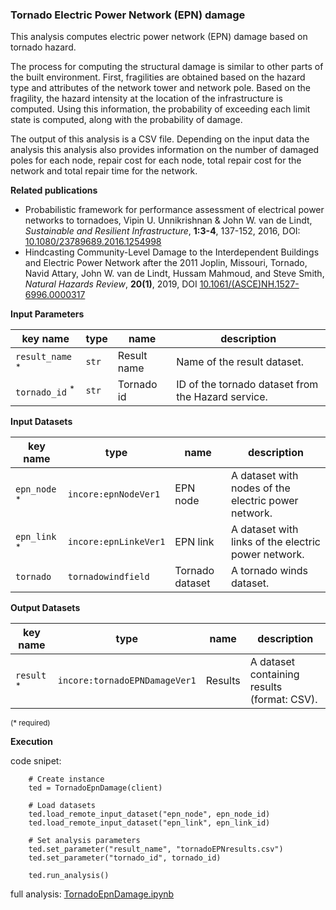 ### Tornado Electric Power Network (EPN) damage

This analysis computes electric power network (EPN) damage based on tornado hazard.  

The process for computing the structural damage is similar to other parts of the built environment. 
First, fragilities are obtained based on the hazard type and attributes of the network tower and network pole. Based on the fragility, 
the hazard intensity at the location of the infrastructure is computed. Using this information, the probability of exceeding 
each limit state is computed, along with the probability of damage. 

The output of this analysis is a CSV file. Depending on the input data the analysis this analysis also provides information on the number of damaged poles for each node, 
repair cost for each node, total repair cost for the network and total repair time for the network.

**Related publications**

* Probabilistic framework for performance assessment of electrical power networks to tornadoes, Vipin U. Unnikrishnan & John W. van de Lindt, *Sustainable and Resilient Infrastructure*, **1:3-4**, 137-152, 2016, DOI: [10.1080/23789689.2016.1254998](https://www.tandfonline.com/doi/full/10.1080/23789689.2016.1254998)
* Hindcasting Community-Level Damage to the Interdependent Buildings and Electric Power Network after the 2011 Joplin, Missouri, Tornado, Navid Attary, John W. van de Lindt, Hussam Mahmoud, and Steve Smith, *Natural Hazards Review*, **20(1)**, 2019, DOI [10.1061/(ASCE)NH.1527-6996.0000317](https://ascelibrary.org/doi/10.1061/%28ASCE%29NH.1527-6996.0000317)

**Input Parameters**

key name | type | name | description
--- | --- | --- | ---
`result_name` <sup>*</sup> | `str` | Result name | Name of the result dataset.
`tornado_id` <sup>*</sup> | `str` | Tornado id | ID of the tornado dataset from the Hazard service.

**Input Datasets**

key name | type | name | description
--- | --- | --- | ---
`epn_node` <sup>*</sup> | `incore:epnNodeVer1` | EPN node | A dataset with nodes of the electric power network.
`epn_link` <sup>*</sup> | `incore:epnLinkeVer1` | EPN link | A dataset with links of the electric power network.
`tornado` | `tornadowindfield` | Tornado dataset | A tornado winds dataset.

**Output Datasets** 

key name | type | name | description
--- | --- | --- | ---
`result` <sup>*</sup> | `incore:tornadoEPNDamageVer1` | Results | A dataset containing results (format: CSV).

<small>(* required)</small>

**Execution**

code snipet:

```
    # Create instance
    ted = TornadoEpnDamage(client)

    # Load datasets
    ted.load_remote_input_dataset("epn_node", epn_node_id)
    ted.load_remote_input_dataset("epn_link", epn_link_id)

    # Set analysis parameters
    ted.set_parameter("result_name", "tornadoEPNresults.csv")
    ted.set_parameter("tornado_id", tornado_id)

    ted.run_analysis()
```

full analysis: [TornadoEpnDamage.ipynb](https://github.com/IN-CORE/pyincore/blob/master/pyincore/analyses/tornadoepndamage/TornadoEpnDamage.ipynb)